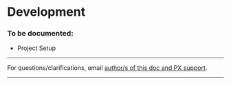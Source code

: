 # Development

### To be documented:
  - Project Setup
  
---

For questions/clarifications, email [author/s of this doc and PX support](mailto:mccordmatt@microsoft.com?cc=PXSupport@microsoft.com&subject=Docs/pcs/development/intro.md).

---